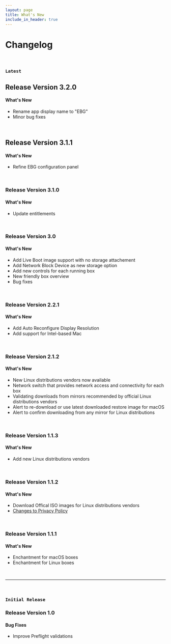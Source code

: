 ```yaml
---
layout: page
title: What's New
include_in_header: true
---
```


# Changelog
<br>

### `Latest`
## **Release Version 3.2.0**

#### What's New
- Rename app display name to "EBG"
- Minor bug fixes 

<br>

## **Release Version 3.1.1**

#### What's New
- Refine EBG configuration panel 

<br>

### **Release Version 3.1.0**

#### What's New
- Update entitlements 

<br>

### **Release Version 3.0**

#### What's New
- Add Live Boot image support with no storage attachement 
- Add Network Block Device as new storage option 
- Add new controls for each running box
- New friendly box overview
- Bug fixes

<br>

### **Release Version 2.2.1**

#### What's New
- Add Auto Reconfigure Display Resolution 
- Add support for Intel-based Mac

<br>
  
### **Release Version 2.1.2**

#### What's New
- New Linux distributions vendors now available
- Network switch that provides network access and connectivity for each box
- Validating downloads from mirrors recommended by official Linux distributions vendors
- Alert to re-download or use latest downloaded restore image for macOS
- Alert to confirm downloading from any mirror for Linux distributions


<br>

### **Release Version 1.1.3**

#### What's New
- Add new Linux distributions vendors

<br>

### **Release Version 1.1.2**

#### What's New
- Download Offical ISO images for Linux distributions vendors
- [Changes to Privacy Policy](/privacypolicy)

<br>

### **Release Version 1.1.1**

#### What's New
- Enchantment  for macOS boxes
- Enchantment  for Linux boxes

<br>

________
<br>

### `Initial Release`
### **Release Version 1.0**

#### Bug Fixes
- Improve Preflight validations

<br>
